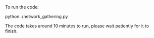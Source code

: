 To run the code:

python ./network_gathering.py

The code takes around 10 minutes to run, please wait patiently for it to finish. 

